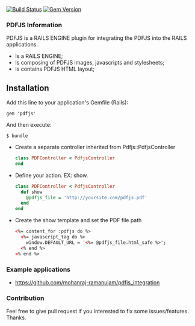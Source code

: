 [![Build Status](https://travis-ci.org/mohanraj-ramanujam/pdfjs.svg?branch=master)](https://travis-ci.org/mohanraj-ramanujam/pdfjs)
[![Gem Version](https://badge.fury.io/rb/pdfjs.svg)](http://badge.fury.io/rb/pdfjs)

### PDFJS Information

PDFJS is a RAILS ENGINE plugin for integrating the PDFJS into the RAILS applications.

* Is a RAILS ENGINE;
* Is composing of PDFJS images, javascripts and stylesheets;
* Is contains PDFJS HTML layout;

## Installation

Add this line to your application's Gemfile (Rails):

    gem 'pdfjs'
    
And then execute:

    $ bundle

* Create a separate controller inherited from Pdfjs::PdfjsController

  ```ruby
  class PDFController < PdfjsController
  end
  ```

* Define your action. EX: show.

  ```ruby
  class PDFController < PdfjsController
    def show
      @pdfjs_file = 'http://yoursite.com/pdfjs.pdf'
    end
  end
  ```

* Create the show template and set the PDF file path

  ```html
  <%= content_for :pdfjs do %>
    <%= javascript_tag do %>
      window.DEFAULT_URL = '<%= @pdfjs_file.html_safe %>';
    <% end %>
  <% end %>
  ```

### Example applications

* https://github.com/mohanraj-ramanujam/pdfjs_integration

### Contribution

Feel free to give pull request if you interested to fix some issues/features. Thanks.
